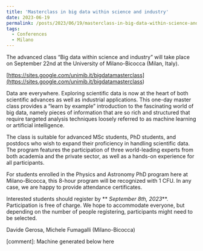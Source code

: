 ```yaml
---
title: 'Masterclass in big data within science and industry'
date: 2023-06-19
permalink: /posts/2023/06/19/masterclass-in-big-data-within-science-and-industry
tags:
  - Conferences
  - Milano
---
```


The advanced class “Big data within science and industry” will take place on September 22nd at the University of Milano-Bicocca (Milan, Italy).

[https://sites.google.com/unimib.it/bigdatamasterclass](<https://sites.google.com/unimib.it/bigdatamasterclass>)

Data are everywhere. Exploring scientific data is now at the heart of both scientific advances as well as industrial applications. This one-day master class provides a “learn by example” introduction to the fascinating world of big data, namely pieces of information that are so rich and structured that require targeted analysis techniques loosely referred to as machine learning or artificial intelligence.

  
The class is suitable for advanced MSc students, PhD students, and postdocs who wish to expand their proficiency in handling scientific data. The program features the participation of three world-leading experts from both academia and the private sector, as well as a hands-on experience for all participants.

For students enrolled in the Physics and Astronomy PhD program here at Milano-Bicocca, this 8-hour program will be recognized with 1 CFU. In any case, we are happy to provide attendance certificates.

Interested students should register by ** _September 8th, 2023_**. Participation is free of charge. We hope to accommodate everyone, but depending on the number of people registering, participants might need to be selected.

Davide Gerosa, Michele Fumagalli (Milano-Bicocca)

[comment]: Machine generated below here
